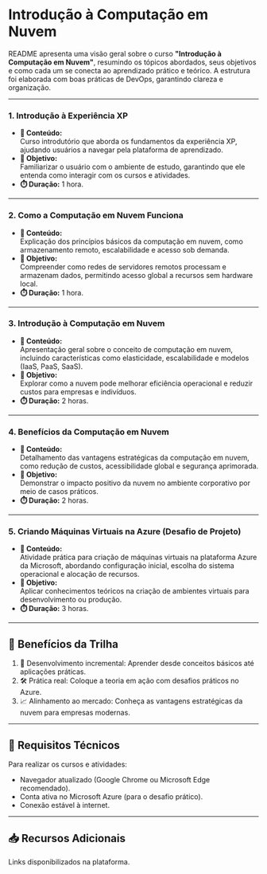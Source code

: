 # **Introdução à Computação em Nuvem**  
README apresenta uma visão geral sobre o curso **"Introdução à Computação em Nuvem"**, resumindo os tópicos abordados, seus objetivos e como cada um se conecta ao aprendizado prático e teórico. 
A estrutura foi elaborada com boas práticas de DevOps, garantindo clareza e organização.

---

### **1. Introdução à Experiência XP**
- **📝 Conteúdo:**  
  Curso introdutório que aborda os fundamentos da experiência XP, ajudando usuários a navegar pela plataforma de aprendizado.  
- **🎯 Objetivo:**  
  Familiarizar o usuário com o ambiente de estudo, garantindo que ele entenda como interagir com os cursos e atividades.  
- **⏱️ Duração:** 1 hora.  

---

### **2. Como a Computação em Nuvem Funciona**
- **📝 Conteúdo:**  
  Explicação dos princípios básicos da computação em nuvem, como armazenamento remoto, escalabilidade e acesso sob demanda.  
- **🎯 Objetivo:**  
  Compreender como redes de servidores remotos processam e armazenam dados, permitindo acesso global a recursos sem hardware local.  
- **⏱️ Duração:** 1 hora.  

---

### **3. Introdução à Computação em Nuvem**
- **📝 Conteúdo:**  
  Apresentação geral sobre o conceito de computação em nuvem, incluindo características como elasticidade, escalabilidade e modelos (IaaS, PaaS, SaaS).  
- **🎯 Objetivo:**  
  Explorar como a nuvem pode melhorar eficiência operacional e reduzir custos para empresas e indivíduos.  
- **⏱️ Duração:** 2 horas.  

---

### **4. Benefícios da Computação em Nuvem**
- **📝 Conteúdo:**  
  Detalhamento das vantagens estratégicas da computação em nuvem, como redução de custos, acessibilidade global e segurança aprimorada.  
- **🎯 Objetivo:**  
  Demonstrar o impacto positivo da nuvem no ambiente corporativo por meio de casos práticos.  
- **⏱️ Duração:** 2 horas.  

---

### **5. Criando Máquinas Virtuais na Azure (Desafio de Projeto)**
- **📝 Conteúdo:**  
  Atividade prática para criação de máquinas virtuais na plataforma Azure da Microsoft, abordando configuração inicial, escolha do sistema operacional e alocação de recursos.  
- **🎯 Objetivo:**  
  Aplicar conhecimentos teóricos na criação de ambientes virtuais para desenvolvimento ou produção.  
- **⏱️ Duração:** 3 horas.  

---

## **🌟 Benefícios da Trilha**
1. 🚀 Desenvolvimento incremental: Aprender desde conceitos básicos até aplicações práticas.
2. 🛠️ Prática real: Coloque a teoria em ação com desafios práticos no Azure.
3. 📈 Alinhamento ao mercado: Conheça as vantagens estratégicas da nuvem para empresas modernas.

---

## **🔧 Requisitos Técnicos**
Para realizar os cursos e atividades: 
- Navegador atualizado (Google Chrome ou Microsoft Edge recomendado). 
- Conta ativa no Microsoft Azure (para o desafio prático). 
- Conexão estável à internet.

---

## **📥 Recursos Adicionais**
Links disponibilizados na plataforma.
